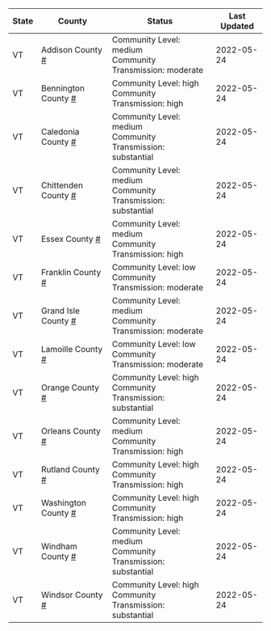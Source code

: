 State | County | Status | Last Updated
--- | --- | --- | --- 
VT | Addison County <a href="#addison_county">#</a> | <a name="addison_county"></a>Community Level: medium<br/>Community Transmission: moderate | 2022-05-24
VT | Bennington County <a href="#bennington_county">#</a> | <a name="bennington_county"></a>Community Level: high<br/>Community Transmission: high | 2022-05-24
VT | Caledonia County <a href="#caledonia_county">#</a> | <a name="caledonia_county"></a>Community Level: medium<br/>Community Transmission: substantial | 2022-05-24
VT | Chittenden County <a href="#chittenden_county">#</a> | <a name="chittenden_county"></a>Community Level: medium<br/>Community Transmission: substantial | 2022-05-24
VT | Essex County <a href="#essex_county">#</a> | <a name="essex_county"></a>Community Level: medium<br/>Community Transmission: high | 2022-05-24
VT | Franklin County <a href="#franklin_county">#</a> | <a name="franklin_county"></a>Community Level: low<br/>Community Transmission: moderate | 2022-05-24
VT | Grand Isle County <a href="#grand_isle_county">#</a> | <a name="grand_isle_county"></a>Community Level: medium<br/>Community Transmission: moderate | 2022-05-24
VT | Lamoille County <a href="#lamoille_county">#</a> | <a name="lamoille_county"></a>Community Level: low<br/>Community Transmission: moderate | 2022-05-24
VT | Orange County <a href="#orange_county">#</a> | <a name="orange_county"></a>Community Level: high<br/>Community Transmission: substantial | 2022-05-24
VT | Orleans County <a href="#orleans_county">#</a> | <a name="orleans_county"></a>Community Level: medium<br/>Community Transmission: high | 2022-05-24
VT | Rutland County <a href="#rutland_county">#</a> | <a name="rutland_county"></a>Community Level: high<br/>Community Transmission: high | 2022-05-24
VT | Washington County <a href="#washington_county">#</a> | <a name="washington_county"></a>Community Level: high<br/>Community Transmission: high | 2022-05-24
VT | Windham County <a href="#windham_county">#</a> | <a name="windham_county"></a>Community Level: medium<br/>Community Transmission: substantial | 2022-05-24
VT | Windsor County <a href="#windsor_county">#</a> | <a name="windsor_county"></a>Community Level: high<br/>Community Transmission: substantial | 2022-05-24
